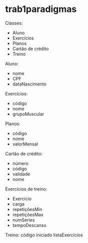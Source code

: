 # trab1paradigmas

Classes:
- Aluno
- Exercícios
- Planos
- Cartão de crédito
- Treino

Aluno:
- nome
- CPF
- dataNascimento

Exercícios:
- código
- nome
- grupoMuscular

Planos:
- código
- nome
- valorMensal

Cartão de crédito:
- número
- código
- validade
- nome

Exercícios de treino:
- Exercício
- carga
- repetiçõesMin
- repetiçõesMax
- numSeries
- tempoDescanso

Treino:
	código
	iniciado
	listaExercícios

